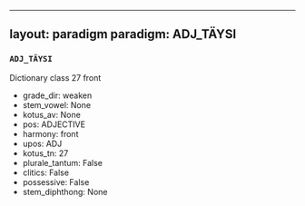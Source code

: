 
---
layout: paradigm
paradigm: ADJ_TÄYSI
---
### ` ADJ_TÄYSI `

Dictionary class 27 front
* grade_dir: weaken
* stem_vowel: None
* kotus_av: None
* pos: ADJECTIVE
* harmony: front
* upos: ADJ
* kotus_tn: 27
* plurale_tantum: False
* clitics: False
* possessive: False
* stem_diphthong: None
